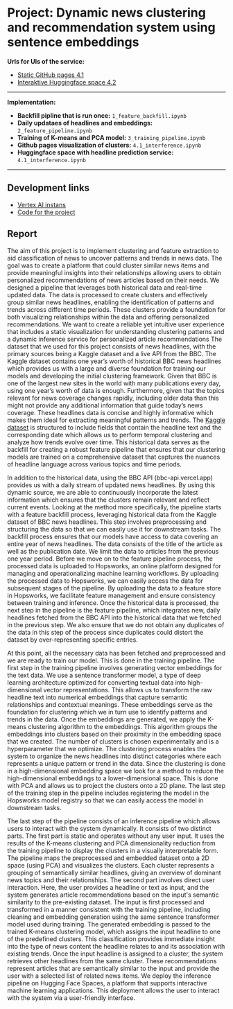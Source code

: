 # Project: Dynamic news clustering and recommendation system using sentence embeddings
**Urls for UIs of the service:**
- [Static GitHub pages 4.1](https://felixfritzen.github.io/Scalable_proj/)
- [Interaktive Huggingface space 4.2]( https://huggingface.co/spaces/felixfritzen/project)
---

**Implementation:**
- **Backfill pipline that is run once:** `1_feature_backfill.ipynb`
- **Daily updataes of headlines and embeddings:** `2_feature_pipeline.ipynb`
- **Training of K-means and PCA model:** `3_training_pipeline.ipynb`
- **Github pages visualization of clusters:** `4.1_interference.ipynb`
- **Huggingface space with headline prediction service:** `4.1_interference.ipynb`
---


## Development links
- [Vertex AI instans](https://console.cloud.google.com/vertex-ai/workbench/instances)
- [Code for the project](https://github.com/felixfritzen/Scalable_proj)

## Report
The aim of this project is to implement clustering and feature extraction to aid classification of news to uncover patterns and trends in news data. The goal was to create a platform that could cluster similar news items and provide meaningful insights into their relationships allowing users to obtain personalized recommendations of news articles based on their needs.
 We designed a pipeline that leverages both historical data and real-time updated data. The data is processed to create clusters and effectively group similar news headlines, enabling the identification of patterns and trends across different time periods. These clusters provide a foundation for both visualizing relationships within the data and offering personalized recommendations. We want to create a reliable yet intuitive user experience that includes a static visualization for understanding clustering patterns and a dynamic inference service for personalized article recommendations
The dataset that we used for this project consists of news headlines, with the primary sources being a Kaggle dataset and a live API from the BBC. The Kaggle dataset contains one year’s worth of historical BBC news headlines which provides us with a large and diverse foundation for training our models and developing the initial clustering framework. Given that BBC is one of the largest new sites in the world with many publications every day, using one year’s worth of data is enough. Furthermore, given that the topics relevant for news coverage changes rapidly, including older data than this might not provide any additional information that guide today’s news coverage. These headlines data is concise and highly informative which makes them ideal for extracting meaningful patterns and trends. The [Kaggle dataset](https://www.kaggle.com/datasets/gpreda/bbc-news) is structured to include fields that contain the headline text and the corresponding date which allows us to perform temporal clustering and analyze how trends evolve over time. This historical data serves as the backfill for creating a robust feature pipeline that ensures that our clustering models are trained on a comprehensive dataset that captures the nuances of headline language across various topics and time periods.

In addition to the historical data, using the BBC API (bbc-api.vercel.app) provides us with a daily stream of updated news headlines. By using this dynamic source, we are able to continuously incorporate the latest information which ensures that the clusters remain relevant and reflect current events.
Looking at the method more specifically, the pipeline starts with a feature backfill process, leveraging historical data from the Kaggle dataset of BBC news headlines. This step involves preprocessing and structuring the data so that we can easily use it for downstream tasks. The backfill process ensures that our models have access to data covering an entire year of news headlines. The data consists of the title of the article as well as the publication date. We limit the data to articles from the previous one year period. Before we move on to the feature pipeline process, the processed data is uploaded to Hopsworks, an online platform designed for managing and operationalizing machine learning workflows. By uploading the processed data to Hopsworks, we can easily access the data for subsequent stages of the pipeline. By uploading the data to a feature store in Hopsworks, we facilitate feature management and ensure consistency between training and inference.
 Once the historical data is processed, the next step in the pipeline is the feature pipeline, which integrates new, daily headlines fetched from the BBC API into the historical data that we fetched in the previous step. We also ensure that we do not obtain any duplicates of the data in this step of the process since duplicates could distort the dataset by over-representing specific entries.
 
 At this point, all the necessary data has been fetched and preprocessed and we are ready to train our model. This is done in the training pipeline. The first step in the training pipeline involves generating vector embeddings for the text data. We use a sentence transformer model, a type of deep learning architecture optimized for converting textual data into high-dimensional vector representations. This allows us to transform the raw headline text into numerical embeddings that capture semantic relationships and contextual meanings. These embeddings serve as the foundation for clustering  which we in turn use to identify patterns and trends in the data. Once the embeddings are generated, we apply the K-means clustering algorithm to the embeddings. This algorithm groups the embeddings into clusters based on their proximity in the embedding space that we created. The number of clusters is chosen experimentally and is a hyperparameter that we optimize. The clustering process enables the system to organize the news headlines into distinct categories where each represents a unique pattern or trend in the data. Since the clustering is done in a high-dimensional embedding space we look for a method to reduce the high-dimensional embeddings to a lower-dimensional space. This is done with PCA and allows us to project the clusters onto a 2D plane. The last step of the training step in the pipeline includes registering the model in the Hopsworks model registry so that we can easily access the model in downstream tasks. 
 
The last step of the pipeline consists of an inference pipeline which allows users to interact with the system dynamically. It consists of two distinct parts. The first part is static and operates without any user input. It uses the results of the K-means clustering and PCA dimensionality reduction from the training pipeline to display the clusters in a visually interpretable form. The pipeline maps the preprocessed and embedded dataset onto a 2D space (using PCA) and visualizes the clusters. Each cluster represents a grouping of semantically similar headlines, giving an overview of dominant news topics and their relationships. The second part involves direct user interaction. Here, the user provides a headline or text as input, and the system generates article recommendations based on  the input's semantic similarity to the pre-existing dataset. The input is first processed and transformed in a manner consistent with the training pipeline, including cleaning and embedding generation using the same sentence transformer model used during training. The generated embedding is passed to the trained K-means clustering model, which assigns the input headline to one of the predefined clusters. This classification provides immediate insight into the type of news content the headline relates to and its association with existing trends.  Once the input headline is assigned to a cluster, the system retrieves other headlines from the same cluster. These recommendations represent articles that are semantically similar to the input and provide the user with a selected list of related news items. We deploy the inference pipeline on Hugging Face Spaces, a platform that supports interactive machine learning applications. This deployment allows the user to interact with the system via a user-friendly interface. 

